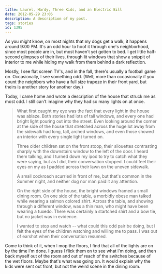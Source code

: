 ```yaml
---
title: Laurel, Hardy, Three Kids, and an Electric Bill
date: 2012-05-29 23:06
description: A description of my post.
tags: stories
id: 1395
---
```

As you might know, on most nights that my dogs get a walk, it happens around 9:00 PM.  It's an odd hour to hoof it through one's neighborhood, since most people are in, but most haven't yet gotten to bed.  I get little half-second glimpses of their lives, through lit windows that show a snippit of interior to me while hiding my walk from them behind a dark reflection.

Mostly, I see flat screen TV's, and in the fall, there's usually a football game on.  Occasionally, I see something odd.  (Well, more than occasionally if you count the neighbors who have a full size trapeze in their front yard, but theirs is another story for another day.)

Today, I came home and wrote a description of the house that struck me as most odd.  I still can't imagine why they had so many lights on at once.

<blockquote>
What first caught my eye was the fact that every light in the house was ablaze.  Both stories had lots of tall windows, and every one had bright light pouring out into the street.  Even looking around the corner at the side of the house that stretched across the huge lot away from the sidewalk had long, tall, arched windows, and even those showed an interior with every single light turned on.

Three older children sat on the front stoop, their silouettes contrasting sharply with the downstairs window to the left of the door.  I heard them talking, and I turned down my ipod to try to catch what they were saying, but as I did, their conversation stopped.  I could feel their eyes on my as I padded across their lawn on the uneven sidewalk.  

A small cockroach scurried in front of me, but that's common in the Summer night, and neither dog nor man paid it any attention.

On the right side of the house, the bright windows framed a small dining room.  On one side of the table, a morbidly obese man talked while wearing a salmon colored shirt.  Across the table, and showing through a different window, was a thin man, who might have been wearing a tuxedo.  There was certainly a startched shirt and a bow tie, but no jacket was in evidence.

I wanted to stop and watch -- what could this odd pair be doing, but I felt the eyes of the children watching and willing me to pass.  I was out of earshot when their conversation resumed.</blockquote>

Come to think of it, when I mop the floors, I find that all of the lights are on by the time I'm done.  I guess I flick them on to see what I'm doing, and then back myself out of the room and out of reach of the switches because of the wet floors.  Maybe that's what was going on.  It would explain why the kids were sent out front, but not the weird scene in the dining room.